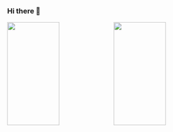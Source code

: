 ### Hi there 👋

<!--
**xinxinhe1810/xinxinhe1810** is a ✨ _special_ ✨ repository because its `README.md` (this file) appears on your GitHub profile.

Here are some ideas to get you started:

- 🔭 I’m currently working on ...
- 🌱 I’m currently learning ...
- 👯 I’m looking to collaborate on ...
- 🤔 I’m looking for help with ...
- 💬 Ask me about ...
- 📫 How to reach me: ...
- 😄 Pronouns: ...
- ⚡ Fun fact: ...
-->

<div align="left">
  <div style="display: flex;">
       <img height="240em" width="49%" src="https://github-readme-stats.vercel.app/api?username=xinxinhe1810&show_icons=true&theme=radical&include_all_commits=true&count_private=true&hide=stars,commits&hide_rank=true"/>
      <img height="240em" width="49%" src="https://github-readme-stats.vercel.app/api/top-langs/?username=xinxinhe1810&layout=compact&langs_count=8&theme=radical"/>
  </div>
</div>
